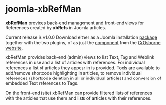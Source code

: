 # joomla-xbRefMan
 **xbRefMan** provides back-end management and front-end views for References created by **xbRefs** in Joomla articles.

 Current release is v1.0.0 Download either as a Joomla installation [package](https://crosborne.uk/downloads/file/23) together with the two plugins, of as just the [component](https://crosborne.uk/downloads/file/22) from the [CrOsborne website](https://crosborne.uk/downloads/). 
 
xbRefMan provides back-end (admin) views to list Text, Tag and Weblink references in use and a list of articles with references. For individual references a list of articles they appear in is provided. Tools are available to add/remove shortcode highlighting in articles, to remove individual references (shortcode deletion in all or individual articles) and conversion of embedded Text references to Tags.

On the front-end (site) xbRefMan can provide filtered lists of references with the articles that use them and lists of articles with their references. 
 
